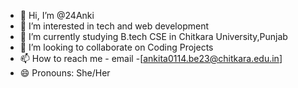 - 👋 Hi, I’m @24Anki
- 👀 I’m interested in tech and web development
- 🌱 I’m currently studying B.tech CSE in Chitkara University,Punjab
- 💞️ I’m looking to collaborate on Coding Projects
- 📫 How to reach me - email -[ankita0114.be23@chitkara.edu.in]
- 😄 Pronouns: She/Her


<!---
24Anki/24Anki is a ✨ special ✨ repository because its `README.md` (this file) appears on your GitHub profile.
You can click the Preview link to take a look at your changes.
--->
